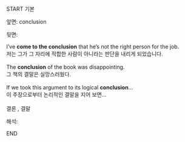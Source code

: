 START
기본

앞면:
conclusion


뒷면:
<div>I’ve <b>come to the conclusion</b> that he’s not the right person for the job. </div><div>저는 그가 그 자리에 적합한 사람이 아니라는 판단을 내리게 되었습니다.</div><div><br></div><div><div>The <b>conclusion</b> of the book was disappointing. </div><div>그 책의 결말은 실망스러웠다.</div></div><div><br></div><div><div>If we took this argument to its logical <strong>conclusion</strong>… </div><div><div>이 주장으로부터 논리적인 결말을 지어 보면…</div></div></div><div><br></div><div>결론 , 결말</div>


해석:
<!--ID: 1746614453648-->
END